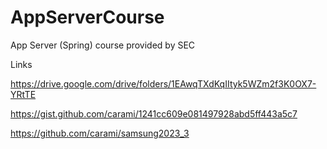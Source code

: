 # AppServerCourse
App Server (Spring) course provided by SEC

Links

https://drive.google.com/drive/folders/1EAwqTXdKqIItyk5WZm2f3K0OX7-YRtTE

https://gist.github.com/carami/1241cc609e081497928abd5ff443a5c7

https://github.com/carami/samsung2023_3
